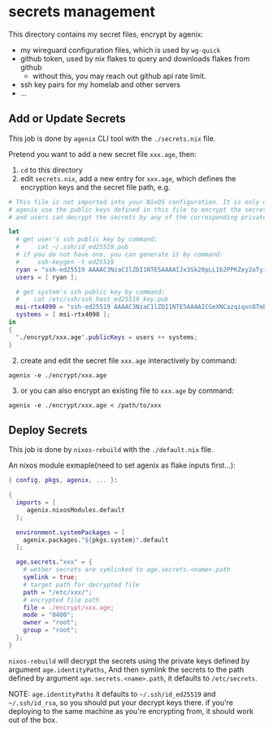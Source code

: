 # secrets management

This directory contains my secret files, encrypt by agenix:

- my wireguard configuration files, which is used by `wg-quick`
- github token, used by nix flakes to query and downloads flakes from github
  - without this, you may reach out github api rate limit.
- ssh key pairs for my homelab and other servers
- ...

## Add or Update Secrets

This job is done by `agenix` CLI tool with the `./secrets.nix` file.

Pretend you want to add a new secret file `xxx.age`, then:

1. `cd` to this directory
1. edit `secrets.nix`, add a new entry for `xxx.age`, which defines the
   encryption keys and the secret file path, e.g.
  ```nix
  # This file is not imported into your NixOS configuration. It is only used for the agenix CLI.
  # agenix use the public keys defined in this file to encrypt the secrets.
  # and users can decrypt the secrets by any of the corresponding private keys.

  let
    # get user's ssh public key by command:
    #     cat ~/.ssh/id_ed25519.pub
    # if you do not have one, you can generate it by command:
    #     ssh-keygen -t ed25519
    ryan = "ssh-ed25519 AAAAC3NzaC1lZDI1NTE5AAAAIJx3Sk20pLL1b2PPKZey2oTyioODrErq83xG78YpFBoj";
    users = [ ryan ];

    # get system's ssh public key by command:
    #    cat /etc/ssh/ssh_host_ed25519_key.pub
    msi-rtx4090 = "ssh-ed25519 AAAAC3NzaC1lZDI1NTE5AAAAICGeXNCazqiqxn8TmbCRjA+pLWrxwenn+CFhizBMP6en root@msi-rtx4090";
    systems = [ msi-rtx4090 ];
  in
  {
    "./encrypt/xxx.age".publicKeys = users ++ systems;
  }
  ```
2. create and edit the secret file `xxx.age` interactively by command:
  ```shell
  agenix -e ./encrypt/xxx.age
  ```
3. or you can also encrypt an existing file to `xxx.age` by command:
  ```shell
  agenix -e ./encrypt/xxx.age < /path/to/xxx
  ```


## Deploy Secrets

This job is done by `nixos-rebuild` with the `./default.nix` file.

An nixos module exmaple(need to set agenix as flake inputs first...):

```nix
{ config, pkgs, agenix, ... }:

{
  imports = [
     agenix.nixosModules.default
  ];

  environment.systemPackages = [
    agenix.packages."${pkgs.system}".default 
  ];

  age.secrets."xxx" = {
    # wether secrets are symlinked to age.secrets.<name>.path
    symlink = true;
    # target path for decrypted file
    path = "/etc/xxx/";
    # encrypted file path
    file = ./encrypt/xxx.age;
    mode = "0400";
    owner = "root";
    group = "root";
  };
}
```

`nixos-rebuild` will decrypt the secrets using the private keys defined by argument `age.identityPaths`,
And then symlink the secrets to the path defined by argument `age.secrets.<name>.path`, it defaults to `/etc/secrets`.

NOTE: `age.identityPaths` it defaults to `~/.ssh/id_ed25519` and `~/.ssh/id_rsa`, so you should put your decrypt keys there. if you're deploying to the same machine as you're encrypting from, it should work out of the box.
